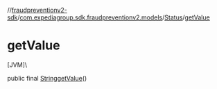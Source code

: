 //[fraudpreventionv2-sdk](../../../index.md)/[com.expediagroup.sdk.fraudpreventionv2.models](../index.md)/[Status](index.md)/[getValue](get-value.md)

# getValue

[JVM]\

public final [String](https://docs.oracle.com/javase/8/docs/api/java/lang/String.html)[getValue](get-value.md)()
